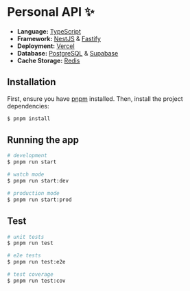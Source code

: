 # Personal API ✨

- **Language:** [TypeScript](https://www.typescriptlang.org/)
- **Framework:** [NestJS](https://nestjs.com/) & [Fastify](https://fastify.dev/)
- **Deployment:** [Vercel](https://vercel.com/)
- **Database:** [PostgreSQL](https://www.postgresql.org/) & [Supabase](https://supabase.com/)
- **Cache Storage:** [Redis](https://redis.io/)

## Installation

First, ensure you have [pnpm](https://pnpm.io/) installed. Then, install the project dependencies:

```bash
$ pnpm install
```

## Running the app

```bash
# development
$ pnpm run start

# watch mode
$ pnpm run start:dev

# production mode
$ pnpm run start:prod
```

## Test

```bash
# unit tests
$ pnpm run test

# e2e tests
$ pnpm run test:e2e

# test coverage
$ pnpm run test:cov
```
